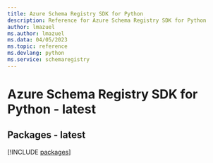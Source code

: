 ```yaml
---
title: Azure Schema Registry SDK for Python
description: Reference for Azure Schema Registry SDK for Python
author: lmazuel
ms.author: lmazuel
ms.data: 04/05/2023
ms.topic: reference
ms.devlang: python
ms.service: schemaregistry
---
```

# Azure Schema Registry SDK for Python - latest
## Packages - latest
[!INCLUDE [packages](schema-registry-index.md)]